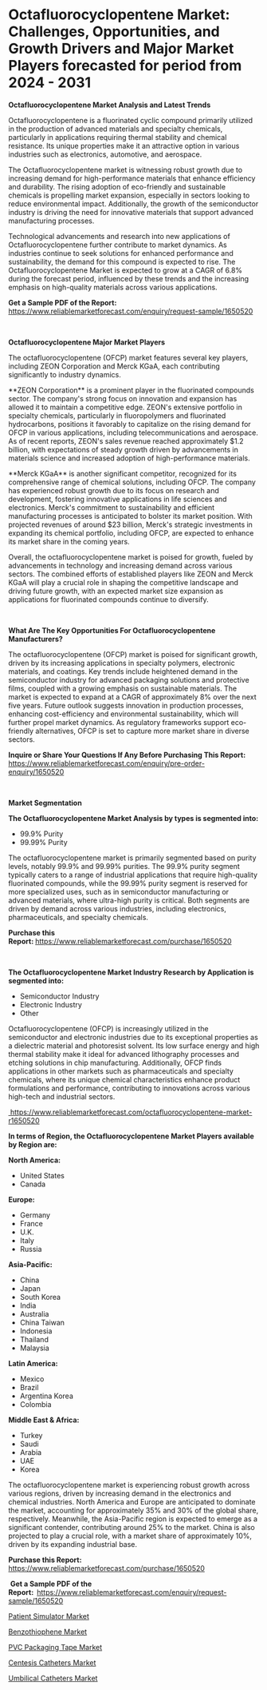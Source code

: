 <p><h1>Octafluorocyclopentene Market: Challenges, Opportunities, and Growth Drivers and Major Market Players forecasted for period from 2024 - 2031</h1></p><p><strong>Octafluorocyclopentene Market Analysis and Latest Trends</strong></p>
<p><p>Octafluorocyclopentene is a fluorinated cyclic compound primarily utilized in the production of advanced materials and specialty chemicals, particularly in applications requiring thermal stability and chemical resistance. Its unique properties make it an attractive option in various industries such as electronics, automotive, and aerospace.</p><p>The Octafluorocyclopentene market is witnessing robust growth due to increasing demand for high-performance materials that enhance efficiency and durability. The rising adoption of eco-friendly and sustainable chemicals is propelling market expansion, especially in sectors looking to reduce environmental impact. Additionally, the growth of the semiconductor industry is driving the need for innovative materials that support advanced manufacturing processes.</p><p>Technological advancements and research into new applications of Octafluorocyclopentene further contribute to market dynamics. As industries continue to seek solutions for enhanced performance and sustainability, the demand for this compound is expected to rise. The Octafluorocyclopentene Market is expected to grow at a CAGR of 6.8% during the forecast period, influenced by these trends and the increasing emphasis on high-quality materials across various applications.</p></p>
<p><strong>Get a Sample PDF of the Report:&nbsp;</strong> <a href="https://www.reliablemarketforecast.com/enquiry/request-sample/1650520?utm_campaign=1159&utm_medium=2&utm_source=Github&utm_content=ia&utm_term=08112024&utm_id=octafluorocyclopentene">https://www.reliablemarketforecast.com/enquiry/request-sample/1650520</a></p>
<p>&nbsp;</p>
<p><strong>Octafluorocyclopentene Major Market Players</strong></p>
<p><p>The octafluorocyclopentene (OFCP) market features several key players, including ZEON Corporation and Merck KGaA, each contributing significantly to industry dynamics.</p><p>**ZEON Corporation** is a prominent player in the fluorinated compounds sector. The company's strong focus on innovation and expansion has allowed it to maintain a competitive edge. ZEON's extensive portfolio in specialty chemicals, particularly in fluoropolymers and fluorinated hydrocarbons, positions it favorably to capitalize on the rising demand for OFCP in various applications, including telecommunications and aerospace. As of recent reports, ZEON's sales revenue reached approximately $1.2 billion, with expectations of steady growth driven by advancements in materials science and increased adoption of high-performance materials.</p><p>**Merck KGaA** is another significant competitor, recognized for its comprehensive range of chemical solutions, including OFCP. The company has experienced robust growth due to its focus on research and development, fostering innovative applications in life sciences and electronics. Merck's commitment to sustainability and efficient manufacturing processes is anticipated to bolster its market position. With projected revenues of around $23 billion, Merck's strategic investments in expanding its chemical portfolio, including OFCP, are expected to enhance its market share in the coming years.</p><p>Overall, the octafluorocyclopentene market is poised for growth, fueled by advancements in technology and increasing demand across various sectors. The combined efforts of established players like ZEON and Merck KGaA will play a crucial role in shaping the competitive landscape and driving future growth, with an expected market size expansion as applications for fluorinated compounds continue to diversify.</p></p>
<p>&nbsp;</p>
<p><strong>What Are The Key Opportunities For Octafluorocyclopentene Manufacturers?</strong></p>
<p><p>The octafluorocyclopentene (OFCP) market is poised for significant growth, driven by its increasing applications in specialty polymers, electronic materials, and coatings. Key trends include heightened demand in the semiconductor industry for advanced packaging solutions and protective films, coupled with a growing emphasis on sustainable materials. The market is expected to expand at a CAGR of approximately 8% over the next five years. Future outlook suggests innovation in production processes, enhancing cost-efficiency and environmental sustainability, which will further propel market dynamics. As regulatory frameworks support eco-friendly alternatives, OFCP is set to capture more market share in diverse sectors.</p></p>
<p><strong>Inquire or Share Your Questions If Any Before Purchasing This Report:</strong> <a href="https://www.reliablemarketforecast.com/enquiry/pre-order-enquiry/1650520?utm_campaign=1159&utm_medium=2&utm_source=Github&utm_content=ia&utm_term=08112024&utm_id=octafluorocyclopentene">https://www.reliablemarketforecast.com/enquiry/pre-order-enquiry/1650520</a></p>
<p>&nbsp;</p>
<p><strong>Market Segmentation</strong></p>
<p><strong>The Octafluorocyclopentene Market Analysis by types is segmented into:</strong></p>
<p><ul><li>99.9% Purity</li><li>99.99% Purity</li></ul></p>
<p><p>The octafluorocyclopentene market is primarily segmented based on purity levels, notably 99.9% and 99.99% purities. The 99.9% purity segment typically caters to a range of industrial applications that require high-quality fluorinated compounds, while the 99.99% purity segment is reserved for more specialized uses, such as in semiconductor manufacturing or advanced materials, where ultra-high purity is critical. Both segments are driven by demand across various industries, including electronics, pharmaceuticals, and specialty chemicals.</p></p>
<p><strong>Purchase this Report:&nbsp;</strong><a href="https://www.reliablemarketforecast.com/purchase/1650520?utm_campaign=1159&utm_medium=2&utm_source=Github&utm_content=ia&utm_term=08112024&utm_id=octafluorocyclopentene">https://www.reliablemarketforecast.com/purchase/1650520</a></p>
<p>&nbsp;</p>
<p><strong>The Octafluorocyclopentene Market Industry Research by Application is segmented into:</strong></p>
<p><ul><li>Semiconductor Industry</li><li>Electronic Industry</li><li>Other</li></ul></p>
<p><p>Octafluorocyclopentene (OFCP) is increasingly utilized in the semiconductor and electronic industries due to its exceptional properties as a dielectric material and photoresist solvent. Its low surface energy and high thermal stability make it ideal for advanced lithography processes and etching solutions in chip manufacturing. Additionally, OFCP finds applications in other markets such as pharmaceuticals and specialty chemicals, where its unique chemical characteristics enhance product formulations and performance, contributing to innovations across various high-tech and industrial sectors.</p></p>
<p><a href="https://www.reliablemarketforecast.com/octafluorocyclopentene-market-r1650520?utm_campaign=1159&utm_medium=2&utm_source=Github&utm_content=ia&utm_term=08112024&utm_id=octafluorocyclopentene">&nbsp;https://www.reliablemarketforecast.com/octafluorocyclopentene-market-r1650520</a></p>
<p><strong>In terms of Region, the Octafluorocyclopentene Market Players available by Region are:</strong></p>
<p>
    <p> <strong> North America: </strong>
        <ul>
            <li>United States</li>
            <li>Canada</li>
        </ul>
        </p> 
    <p> <strong> Europe: </strong>
        <ul>
            <li>Germany</li>
            <li>France</li>
            <li>U.K.</li>
            <li>Italy</li>
            <li>Russia</li>
        </ul>
        </p> 
    <p> <strong> Asia-Pacific: </strong>
        <ul>
            <li>China</li>
            <li>Japan</li>
            <li>South Korea</li>
            <li>India</li>
            <li>Australia</li>
            <li>China Taiwan</li>
            <li>Indonesia</li>
            <li>Thailand</li>
            <li>Malaysia</li>
        </ul>
        </p> 
    <p> <strong> Latin America: </strong>
        <ul>
            <li>Mexico</li>
            <li>Brazil</li>
            <li>Argentina Korea</li>
            <li>Colombia</li>
        </ul>
        </p> 
    <p> <strong> Middle East & Africa: </strong>
        <ul>
            <li>Turkey</li>
            <li>Saudi</li>
            <li>Arabia</li>
            <li>UAE</li>
            <li>Korea</li>
        </ul>
    </p>
    </p>
<p><p>The octafluorocyclopentene market is experiencing robust growth across various regions, driven by increasing demand in the electronics and chemical industries. North America and Europe are anticipated to dominate the market, accounting for approximately 35% and 30% of the global share, respectively. Meanwhile, the Asia-Pacific region is expected to emerge as a significant contender, contributing around 25% to the market. China is also projected to play a crucial role, with a market share of approximately 10%, driven by its expanding industrial base.</p></p>
<p><strong>Purchase this Report: </strong><a href="https://www.reliablemarketforecast.com/purchase/1650520?utm_campaign=1159&utm_medium=2&utm_source=Github&utm_content=ia&utm_term=08112024&utm_id=octafluorocyclopentene">https://www.reliablemarketforecast.com/purchase/1650520</a></p>
<p>&nbsp;<strong>Get a Sample PDF of the Report:&nbsp;&nbsp;</strong><a href="https://www.reliablemarketforecast.com/enquiry/request-sample/1650520?utm_campaign=1159&utm_medium=2&utm_source=Github&utm_content=ia&utm_term=08112024&utm_id=octafluorocyclopentene">https://www.reliablemarketforecast.com/enquiry/request-sample/1650520</a></p>
<p><strong></strong></p>
<p><p><a href="https://issuu.com/reportprime-2/docs/patient-simulator-market-size-2030._f756066ea6df6d?utm_campaign=1159&utm_medium=2&utm_source=Github&utm_content=ia&utm_term=08112024&utm_id=octafluorocyclopentene">Patient Simulator Market</a></p><p><a href="https://github.com/chantekestenmo/Market-Research-Report-List-1/blob/main/benzothiophene-market.md?utm_campaign=1159&utm_medium=2&utm_source=Github&utm_content=ia&utm_term=08112024&utm_id=octafluorocyclopentene">Benzothiophene Market</a></p><p><a href="https://github.com/mickahmaland/Market-Research-Report-List-1/blob/main/pvc-packaging-tape-market.md?utm_campaign=1159&utm_medium=2&utm_source=Github&utm_content=ia&utm_term=08112024&utm_id=octafluorocyclopentene">PVC Packaging Tape Market</a></p><p><a href="https://issuu.com/reportprime-2/docs/centesis-catheters-market-size-2030_4beb099c0e8122?utm_campaign=1159&utm_medium=2&utm_source=Github&utm_content=ia&utm_term=08112024&utm_id=octafluorocyclopentene">Centesis Catheters Market</a></p><p><a href="https://issuu.com/reportprime-2/docs/umbilical-catheters-market-size-203_2f6484a7b0abce?utm_campaign=1159&utm_medium=2&utm_source=Github&utm_content=ia&utm_term=08112024&utm_id=octafluorocyclopentene">Umbilical Catheters Market</a></p></p>